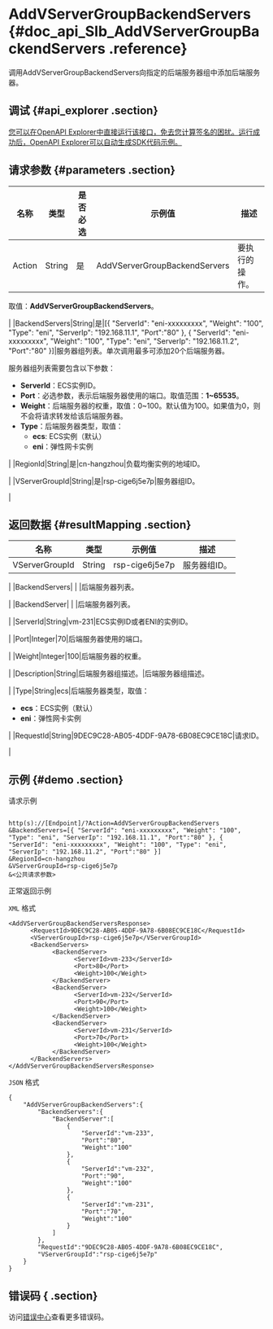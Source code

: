 # AddVServerGroupBackendServers {#doc_api_Slb_AddVServerGroupBackendServers .reference}

调用AddVServerGroupBackendServers向指定的后端服务器组中添加后端服务器。

## 调试 {#api_explorer .section}

[您可以在OpenAPI Explorer中直接运行该接口，免去您计算签名的困扰。运行成功后，OpenAPI Explorer可以自动生成SDK代码示例。](https://api.aliyun.com/#product=Slb&api=AddVServerGroupBackendServers&type=RPC&version=2014-05-15)

## 请求参数 {#parameters .section}

|名称|类型|是否必选|示例值|描述|
|--|--|----|---|--|
|Action|String|是|AddVServerGroupBackendServers|要执行的操作。

 取值：**AddVServerGroupBackendServers**。

 |
|BackendServers|String|是|\[\{ "ServerId": "eni-xxxxxxxxx", "Weight": "100", "Type": "eni", "ServerIp": "192.168.11.1", "Port":"80" \}, \{ "ServerId": "eni-xxxxxxxxx", "Weight": "100", "Type": "eni", "ServerIp": "192.168.11.2", "Port":"80" \}\]|服务器组列表。单次调用最多可添加20个后端服务器。

 服务器组列表需要包含以下参数：

 -   **ServerId**：ECS实例ID。
-   **Port**：必选参数，表示后端服务器使用的端口。取值范围：**1~65535**。
-   **Weight**：后端服务器的权重，取值：0~100。默认值为100。如果值为0，则不会将请求转发给该后端服务器。
-   **Type**：后端服务器类型，取值：
    -   **ecs**: ECS实例（默认）
    -   **eni**：弹性网卡实例

 |
|RegionId|String|是|cn-hangzhou|负载均衡实例的地域ID。

 |
|VServerGroupId|String|是|rsp-cige6j5e7p|服务器组ID。

 |

## 返回数据 {#resultMapping .section}

|名称|类型|示例值|描述|
|--|--|---|--|
|VServerGroupId|String|rsp-cige6j5e7p|服务器组ID。

 |
|BackendServers| | |后端服务器列表。

 |
|BackendServer| | |后端服务器列表。

 |
|ServerId|String|vm-231|ECS实例ID或者ENI的实例ID。

 |
|Port|Integer|70|后端服务器使用的端口。

 |
|Weight|Integer|100|后端服务器的权重。

 |
|Description|String|后端服务器组描述。|后端服务器组描述。

 |
|Type|String|ecs|后端服务器类型，取值：

 -   **ecs**：ECS实例（默认）
-   **eni**：弹性网卡实例

 |
|RequestId|String|9DEC9C28-AB05-4DDF-9A78-6B08EC9CE18C|请求ID。

 |

## 示例 {#demo .section}

请求示例

``` {#request_demo}

http(s)://[Endpoint]/?Action=AddVServerGroupBackendServers
&BackendServers=[{ "ServerId": "eni-xxxxxxxxx", "Weight": "100", "Type": "eni", "ServerIp": "192.168.11.1", "Port":"80" }, { "ServerId": "eni-xxxxxxxxx", "Weight": "100", "Type": "eni", "ServerIp": "192.168.11.2", "Port":"80" }]
&RegionId=cn-hangzhou
&VServerGroupId=rsp-cige6j5e7p
&<公共请求参数>

```

正常返回示例

`XML` 格式

``` {#xml_return_success_demo}
<AddVServerGroupBackendServersResponse>
      <RequestId>9DEC9C28-AB05-4DDF-9A78-6B08EC9CE18C</RequestId>
      <VServerGroupId>rsp-cige6j5e7p</VServerGroupId>
      <BackendServers>
            <BackendServer>
                  <ServerId>vm-233</ServerId>
                  <Port>80</Port>
                  <Weight>100</Weight>
            </BackendServer>
            <BackendServer>
                  <ServerId>vm-232</ServerId>
                  <Port>90</Port>
                  <Weight>100</Weight>
            </BackendServer>
            <BackendServer>
                  <ServerId>vm-231</ServerId>
                  <Port>70</Port>
                  <Weight>100</Weight>
            </BackendServer>
      </BackendServers>
</AddVServerGroupBackendServersResponse>
```

`JSON` 格式

``` {#json_return_success_demo}
{
	"AddVServerGroupBackendServers":{
		"BackendServers":{
			"BackendServer":[
				{
					"ServerId":"vm-233",
					"Port":"80",
					"Weight":"100"
				},
				{
					"ServerId":"vm-232",
					"Port":"90",
					"Weight":"100"
				},
				{
					"ServerId":"vm-231",
					"Port":"70",
					"Weight":"100"
				}
			]
		},
		"RequestId":"9DEC9C28-AB05-4DDF-9A78-6B08EC9CE18C",
		"VServerGroupId":"rsp-cige6j5e7p"
	}
}
```

## 错误码 { .section}

访问[错误中心](https://error-center.alibabacloud.com/status/product/Slb)查看更多错误码。

